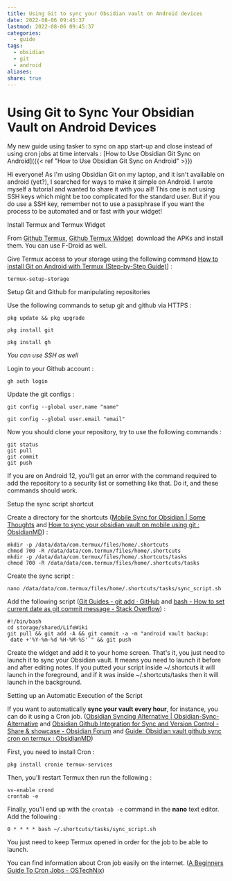 ```yaml
---
title: Using Git to sync your Obsidian vault on Android devices
date: 2022-08-06 09:45:37
lastmod: 2022-08-06 09:45:37
categories:
  - guide
tags:
  - obsidian
  - git
  - android
aliases: 
share: true
---
```


# Using Git to Sync Your Obsidian Vault on Android Devices

My new guide using tasker to sync on app start-up and close instead of using cron jobs at time intervals : [How to Use Obsidian Git Sync on Android]({{< ref "How to Use Obsidian Git Sync on Android" >}})

Hi everyone! As I'm using Obsidian Git on my laptop, and it isn't available on android (yet?), I searched for ways to make it simple on Android. I wrote myself a tutorial and wanted to share it with you all! This one is not using SSH keys which might be too complicated for the standard user. But if you do use a SSH key, remember not to use a passphrase if you want the process to be automated and or fast with your widget!

Install Termux and Termux Widget

From [Github Termux](https://github.com/termux/termux-app), [Github Termux Widget](https://github.com/termux/termux-widget)  download the APKs and install them. You can use F-Droid as well.

Give Termux access to your storage using the following command [How to install Git on Android with Termux (Step-by-Step Guide)](https://www.techrepublic.com/article/how-to-install-git-on-android/)] :

```
termux-setup-storage
```

Setup Git and Github for manipulating repositories

Use the following commands to setup git and github via HTTPS :

```
pkg update && pkg upgrade
```

```
pkg install git
```

```
pkg install gh
```

_You can use SSH as well_

Login to your Github account :

```
gh auth login
```

Update the git configs :

```
git config --global user.name "name"
```

```
git config --global user.email "email"
```

Now you should clone your repository, try to use the following commands :

```
git status
git pull
git commit
git push
```

If you are on Android 12, you'll get an error with the command required to add the repository to a security list or something like that. Do it, and these commands should work.

Setup the sync script shortcut

Create a directory for the shortcuts ([Mobile Sync for Obsidian | Some Thoughts](https://werzum.github.io/tech/2022/02/13/Obsidian-Mobile-Sync.html) and [How to sync your obsidian vault on mobile using git : ObsidianMD](https://www.reddit.com/r/ObsidianMD/comments/v6otbu/how_to_sync_your_obsidian_vault_on_mobile_using/)) :

```
mkdir -p /data/data/com.termux/files/home/.shortcuts
chmod 700 -R /data/data/com.termux/files/home/.shortcuts
mkdir -p /data/data/com.termux/files/home/.shortcuts/tasks
chmod 700 -R /data/data/com.termux/files/home/.shortcuts/tasks
```

Create the sync script :

```
nano /data/data/com.termux/files/home/.shortcuts/tasks/sync_script.sh
```

Add the following script ([Git Guides - git add · GitHub](https://github.com/git-guides/git-add) and [bash - How to set current date as git commit message - Stack Overflow](https://stackoverflow.com/questions/4654437/how-to-set-current-date-as-git-commit-message)) :

```
#!/bin/bash
cd storage/shared/LifeWiki
git pull && git add -A && git commit -a -m "android vault backup: `date +'%Y-%m-%d %H-%M-%S'`" && git push
```

Create the widget and add it to your home screen. That's it, you just need to launch it to sync your Obsidian vault. It means you need to launch it before and after editing notes. If you putted your script inside ~/.shortcuts it will launch in the foreground, and if it was inside ~/.shortcuts/tasks then it will launch in the background.

Setting up an Automatic Execution of the Script

If you want to automatically **sync your vault every hour**, for instance, you can do it using a Cron job. ([Obsidian Syncing Alternative | Obsidian-Sync-Alternative](https://pulinagrawal.github.io/Obsidian-Sync-Alternative/) and [Obsidian Github Integration for Sync and Version Control - Share & showcase - Obsidian Forum](https://forum.obsidian.md/t/obsidian-github-integration-for-sync-and-version-control/6369) and [Guide: Obsidian vault github sync cron on termux : ObsidianMD](https://www.reddit.com/r/ObsidianMD/comments/qep4gn/guide_obsidian_vault_github_sync_cron_on_termux/))

First, you need to install Cron :

```
pkg install cronie termux-services
```

Then, you'll restart Termux then run the following :

```
sv-enable crond
crontab -e 
```

Finally, you'll end up with the `crontab -e` command in the **nano** text editor. Add the following :

```
0 * * * * bash ~/.shortcuts/tasks/sync_script.sh
```

You just need to keep Termux opened in order for the job to be able to launch.

You can find information about Cron job easily on the internet. ([A Beginners Guide To Cron Jobs - OSTechNix](https://ostechnix.com/a-beginners-guide-to-cron-jobs/))